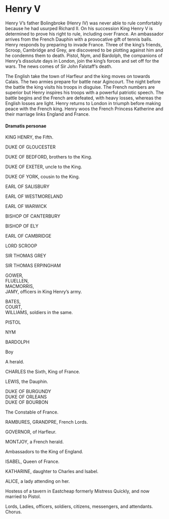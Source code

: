 <!-- ======================================================================
--- Search engine
title:          Henry V
keywords:       Henry V, history
description:    Henry V by William Shakespeare.
--- Menu system
order:          30
text:           Henry V
hidden:         false
umbel:          false
--- Page properties
id:             
document:       
layout:         layout-2-left
$-left:         play-list
searchable:     true
======================================================================= -->

# Henry V

Henry V’s father Bolingbroke (Henry IV) was never able to rule comfortably
because he had usurped Richard II. On his succession King Henry V is determined
to prove his right to rule, including over France. An ambassador arrives from
the French Dauphin with a provocative gift of tennis balls. Henry responds by
preparing to invade France. Three of the king’s friends, Scroop, Cambridge and
Grey, are discovered to be plotting against him and he condemns them to death.
Pistol, Nym, and Bardolph, the companions of Henry’s dissolute days in London,
join the king’s forces and set off for the wars. The news comes of Sir John
Falstaff’s death.

The English take the town of Harfleur and the king moves on towards Calais. The
two armies prepare for battle near Agincourt. The night before the battle the
king visits his troops in disguise. The French numbers are superior but Henry
inspires his troops with a powerful patriotic speech. The battle begins and the
French are defeated, with heavy losses, whereas the English losses are light.
Henry returns to London in triumph before making peace with the French king.
Henry woos the French Princess Katherine and their marriage links England and
France.

#### Dramatis personae

KING HENRY, the Fifth.

DUKE OF GLOUCESTER

DUKE OF BEDFORD, brothers to the King.

DUKE OF EXETER, uncle to the King.

DUKE OF YORK, cousin to the King.

EARL OF SALISBURY

EARL OF WESTMORELAND

EARL OF WARWICK

BISHOP OF CANTERBURY

BISHOP OF ELY

EARL OF CAMBRIDGE

LORD SCROOP

SIR THOMAS GREY

SIR THOMAS ERPINGHAM

GOWER,  
FLUELLEN,  
MACMORRIS,  
JAMY, officers in King Henry’s army.

BATES,  
COURT,  
WILLIAMS, soldiers in the same.

PISTOL

NYM

BARDOLPH

Boy

A herald.

CHARLES the Sixth, King of France.

LEWIS, the Dauphin.

DUKE OF BURGUNDY  
DUKE OF ORLEANS  
DUKE OF BOURBON  

The Constable of France.

RAMBURES, 
GRANDPRE, French Lords.

GOVERNOR, of Harfleur.

MONTJOY, a French herald.

Ambassadors to the King of England.

ISABEL, Queen of France.

KATHARINE, daughter to Charles and Isabel.

ALICE, a lady attending on her.

Hostess of a tavern in Eastcheap formerly Mistress Quickly, and now married to Pistol.

Lords, Ladies, officers, soldiers, citizens, messengers, and attendants. Chorus.
